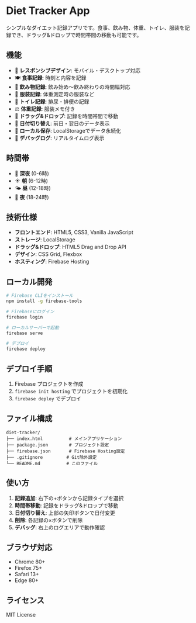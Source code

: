 # Diet Tracker App

シンプルなダイエット記録アプリです。食事、飲み物、体重、トイレ、服装を記録でき、ドラッグ&ドロップで時間帯間の移動も可能です。

## 機能

- 📱 **レスポンシブデザイン**: モバイル・デスクトップ対応
- 🍽️ **食事記録**: 時刻と内容を記録
- 🥤 **飲み物記録**: 飲み始め〜飲み終わりの時間幅対応
- 👕 **服装記録**: 体重測定時の服装など
- 🚽 **トイレ記録**: 排尿・排便の記録
- ⚖️ **体重記録**: 服装メモ付き
- 🎯 **ドラッグ&ドロップ**: 記録を時間帯間で移動
- 📅 **日付切り替え**: 前日・翌日のデータ表示
- 💾 **ローカル保存**: LocalStorageでデータ永続化
- 🐛 **デバッグログ**: リアルタイムログ表示

## 時間帯

- 🌙 **深夜** (0-6時)
- ☀️ **朝** (6-12時)  
- 🌤️ **昼** (12-18時)
- 🌆 **夜** (18-24時)

## 技術仕様

- **フロントエンド**: HTML5, CSS3, Vanilla JavaScript
- **ストレージ**: LocalStorage
- **ドラッグ&ドロップ**: HTML5 Drag and Drop API
- **デザイン**: CSS Grid, Flexbox
- **ホスティング**: Firebase Hosting

## ローカル開発

```bash
# Firebase CLIをインストール
npm install -g firebase-tools

# Firebaseにログイン
firebase login

# ローカルサーバーで起動
firebase serve

# デプロイ
firebase deploy
```

## デプロイ手順

1. Firebase プロジェクトを作成
2. `firebase init hosting` でプロジェクトを初期化
3. `firebase deploy` でデプロイ

## ファイル構成

```
diet-tracker/
├── index.html          # メインアプリケーション
├── package.json        # プロジェクト設定
├── firebase.json       # Firebase Hosting設定
├── .gitignore         # Git除外設定
└── README.md          # このファイル
```

## 使い方

1. **記録追加**: 右下の+ボタンから記録タイプを選択
2. **時間帯移動**: 記録をドラッグ&ドロップで移動
3. **日付切り替え**: 上部の矢印ボタンで日付変更
4. **削除**: 各記録の×ボタンで削除
5. **デバッグ**: 右上のログエリアで動作確認

## ブラウザ対応

- Chrome 80+
- Firefox 75+
- Safari 13+
- Edge 80+

## ライセンス

MIT License